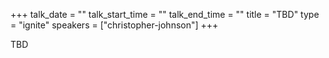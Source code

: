 +++
talk_date = ""
talk_start_time = ""
talk_end_time = ""
title = "TBD"
type = "ignite"
speakers = ["christopher-johnson"]
+++

TBD